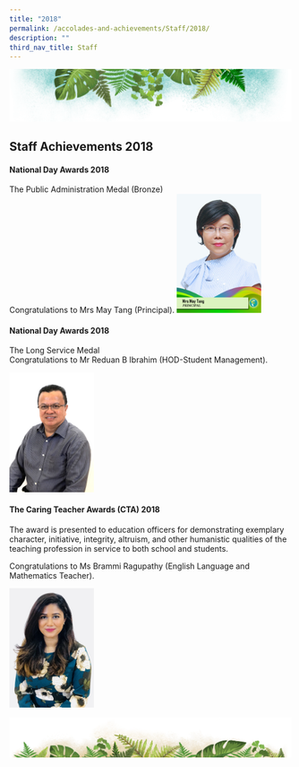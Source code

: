 ```yaml
---
title: "2018"
permalink: /accolades-and-achievements/Staff/2018/
description: ""
third_nav_title: Staff
---
```

![](/images/Banner.png)

Staff Achievements 2018
----

#### National Day Awards 2018

The Public Administration Medal (Bronze)  
Congratulations to Mrs May Tang (Principal).
<img src="/images/Mrs%20May%20Tang-FINAL.jpg" style="width:30%">


#### National Day Awards 2018

  
The Long Service Medal  
Congratulations to Mr Reduan B Ibrahim (HOD-Student Management).

<img src="/images/Reduan%20B%20Ibrahim%20(Mr).jpg" style="width:30%">


#### The Caring Teacher Awards (CTA) 2018

  
The award is presented to education officers for demonstrating exemplary character, initiative, integrity, altruism, and other humanistic qualities of the teaching profession in service to both school and students.        

Congratulations to Ms Brammi Ragupathy (English Language and Mathematics Teacher).

<img src="/images/Brammi%20Ragupathy%20(Ms).jpg" style="width:30%">

![](/images/bg-bottom.png)